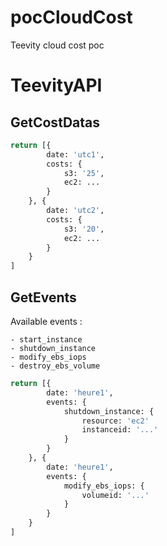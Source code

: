 # pocCloudCost
Teevity cloud cost poc


# TeevityAPI

## GetCostDatas
```python
return [{
		date: 'utc1',
		costs: {
			s3: '25',
			ec2: ...
		}
	}, {
		date: 'utc2',
		costs: {
			s3: '20',
			ec2: ...
		}
	}
]
```

## GetEvents
Available events :

	- start_instance
	- shutdown_instance
	- modify_ebs_iops
	- destroy_ebs_volume

```python
return [{
		date: 'heure1',
		events: {
			shutdown_instance: {
				resource: 'ec2'
				instanceid: '...'
			}
		}
	}, {
		date: 'heure1',
		events: {
			modify_ebs_iops: {
				volumeid: '...'
			}
		}
	}
]
```